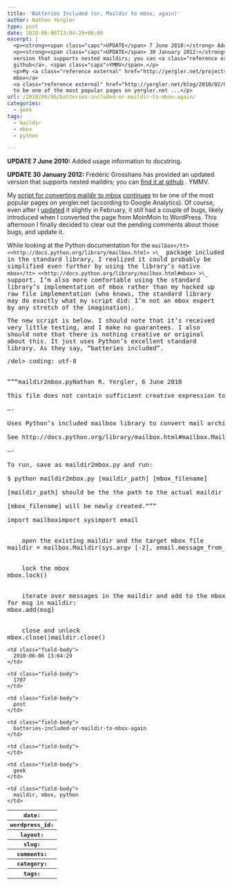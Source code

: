 ```yaml
---
title: 'Batteries Included (or, Maildir to mbox, again)'
author: Nathan Yergler
type: post
date: 2010-06-06T13:04:29+00:00
excerpt: |
  <p><strong><span class="caps">UPDATE</span> 7 June 2010:</strong> Added usage information to docstring.</p>
  <p><strong><span class="caps">UPDATE</span> 30 January 2012:</strong> Frédéric Grosshans has provided an updated
  version that supports nested maildirs; you can <a class="reference external" href="https://gist.github.com/1709069">find it at
  github</a>. <span class="caps">YMMV</span>.</p>
  <p>My <a class="reference external" href="http://yergler.net/projects/one-off/maildir-to-mbox/">script for converting maildir to
  mbox</a>
  <a class="reference external" href="http://yergler.net/blog/2010/02/03/most-popular-erroneous-post/">continues</a>
  to be one of the most popular pages on yergler.net ...</p>
url: /2010/06/06/batteries-included-or-maildir-to-mbox-again/
categories:
  - geek
tags:
  - maildir
  - mbox
  - python

---
```

**<span class="caps">UPDATE</span> 7 June 2010:** Added usage information to docstring.

**<span class="caps">UPDATE</span> 30 January 2012:** Frédéric Grosshans has provided an updated version that supports nested maildirs; you can [find it at github][1] . <span class="caps">YMMV</span>.

My [script for converting maildir to mbox][2]  [continues][3]  to be one of the most popular pages on yergler.net (according to Google Analytics). Of course, even after I [updated][3]  it slightly in February, it still had a couple of bugs, likely introduced when I converted the page from MoinMoin to WordPress. This afternoon I finally decided to clear out the pending comments about those bugs, and update it.

While looking at the Python documentation for the <tt class="docutils literal">`mailbox</tt> <<http://docs.python.org/library/mailbox.html> >\`_ package included in the standard library, I realized it could probably be simplified even further by using the library’s native <tt class="docutils literal">`mbox</tt> <<http://docs.python.org/library/mailbox.html#mbox> >\`_ support. I’m also more comfortable using the standard library’s implementation of <tt class="docutils literal">mbox</tt> rather than my hacked up raw file implementation (who knows, the standard library may do exactly what my script did: I’m not an <tt class="docutils literal">mbox</tt> expert by any stretch of the imagination).

The new script is below. I should note that it’s received very little testing, and I make no guarantees. I also should note that there is nothing creative or original about this. It just uses Python’s excellent standard library. As they say, “batteries included”.

<pre class="literal-block">/del&gt; coding: utf-8


“”“maildir2mbox.pyNathan R. Yergler, 6 June 2010

This file does not contain sufficient creative expression to invokeassertion of copyright.  No warranty is expressed or implied; use atyour own risk.

—-

Uses Python’s included mailbox library to convert mail archives frommaildir [http://en.wikipedia.org/wiki/Maildir] to mbox [http://en.wikipedia.org/wiki/Mbox] format.

See http://docs.python.org/library/mailbox.html#mailbox.Mailbox for full documentation on this library.

—-

To run, save as maildir2mbox.py and run:

$ python maildir2mbox.py [maildir_path] [mbox_filename]

[maildir_path] should be the the path to the actual maildir (containing new, cur, tmp);

[mbox_filename] will be newly created.“”“

import mailboximport sysimport email


    open the existing maildir and the target mbox file
maildir = mailbox.Maildir(sys.argv [-2], email.message_from_file)mbox = mailbox.mbox(sys.argv[-1])


    lock the mbox
mbox.lock()


    iterate over messages in the maildir and add to the mbox
for msg in maildir:
mbox.add(msg)


    close and unlock
mbox.close()maildir.close()
</pre>

<table class="docutils field-list" frame="void" rules="none">
  <col class="field-name" /> <col class="field-body" /> <tr class="field">
    <th class="field-name">
      date:
    </th>

    <td class="field-body">
      2010-06-06 13:04:29
    </td>
  </tr>

  <tr class="field">
    <th class="field-name">
      wordpress_id:
    </th>

    <td class="field-body">
      1707
    </td>
  </tr>

  <tr class="field">
    <th class="field-name">
      layout:
    </th>

    <td class="field-body">
      post
    </td>
  </tr>

  <tr class="field">
    <th class="field-name">
      slug:
    </th>

    <td class="field-body">
      batteries-included-or-maildir-to-mbox-again
    </td>
  </tr>

  <tr class="field">
    <th class="field-name">
      comments:
    </th>

    <td class="field-body">
    </td>
  </tr>

  <tr class="field">
    <th class="field-name">
      category:
    </th>

    <td class="field-body">
      geek
    </td>
  </tr>

  <tr class="field">
    <th class="field-name">
      tags:
    </th>

    <td class="field-body">
      maildir, mbox, python
    </td>
  </tr>
</table>

 [1]: https://gist.github.com/1709069
 [2]: http://yergler.net/projects/one-off/maildir-to-mbox/
 [3]: http://yergler.net/blog/2010/02/03/most-popular-erroneous-post/